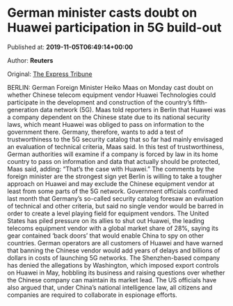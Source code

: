 
# German minister casts doubt on Huawei participation in 5G build-out

Published at: **2019-11-05T06:49:14+00:00**

Author: **Reuters**

Original: [The Express Tribune](https://tribune.com.pk/story/2093854/8-german-minister-casts-doubt-huawei-participation-5g-build/)

BERLIN: German Foreign Minister Heiko Maas on Monday cast doubt on whether Chinese telecom equipment vendor Huawei Technologies could participate in the development and construction of the country’s fifth-generation data network (5G).
Maas told reporters in Berlin that Huawei was a company dependent on the Chinese state due to its national security laws, which meant Huawei was obliged to pass on information to the government there.
Germany, therefore, wants to add a test of trustworthiness to the 5G security catalog that so far had mainly envisaged an evaluation of technical criteria, Maas said.
In this test of trustworthiness, German authorities will examine if a company is forced by law in its home country to pass on information and data that actually should be protected, Maas said, adding: “That’s the case with Huawei.”
The comments by the foreign minister are the strongest sign yet Berlin is willing to take a tougher approach on Huawei and may exclude the Chinese equipment vendor at least from some parts of the 5G network.
Government officials confirmed last month that Germany’s so-called security catalog foresaw an evaluation of technical and other criteria, but said no single vendor would be barred in order to create a level playing field for equipment vendors.
The United States has piled pressure on its allies to shut out Huawei, the leading telecoms equipment vendor with a global market share of 28%, saying its gear contained ‘back doors’ that would enable China to spy on other countries.
German operators are all customers of Huawei and have warned that banning the Chinese vendor would add years of delays and billions of dollars in costs of launching 5G networks.
The Shenzhen-based company has denied the allegations by Washington, which imposed export controls on Huawei in May, hobbling its business and raising questions over whether the Chinese company can maintain its market lead.
The US officials have also argued that, under China’s national intelligence law, all citizens and companies are required to collaborate in espionage efforts.
